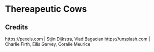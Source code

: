 # Thereapeutic Cows

## Credits
https://pexels.com | Stjin Dijkstra, Vlad Bagacian
https://unsplash.com | Charlie Firth, Eilis Garvey, Coralie Meurice
